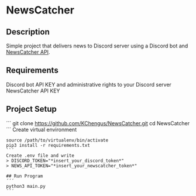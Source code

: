 # NewsCatcher

## Description
Simple project that delivers news to Discord server using a Discord bot and [NewsCatcher API](https://newscatcherapi.com/).

## Requirements
Discord bot API KEY and administrative rights to your Discord server
NewsCatcher API KEY

## Project Setup
´´´
git clone https://github.com/KChengus/NewsCatcher.git
cd NewsCatcher
´´´
Create virtual environment
```
source /path/to/virtualenv/bin/activate
pip3 install -r requirements.txt
``´
Create .env file and write
> DISCORD_TOKEN="*insert_your_discord_token*"
> NEWS_API_TOKEN="*insert_your_newscatcher_token*"

## Run Program
´´´
python3 main.py
´´´
